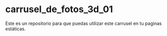 # carrusel_de_fotos_3d_01
Este es un repositorio para que puedas utilizar este carrusel en tu paginas estáticas.
